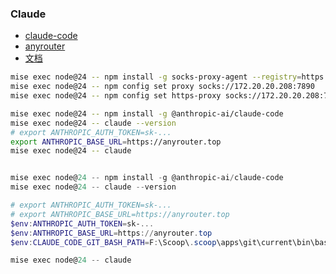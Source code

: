 ### Claude

- [claude-code](https://www.anthropic.com/claude-code)
- [anyrouter](https://anyrouter.top/)
- [文档](https://docs.anthropic.com/en/docs/claude-code/overview)


```bash
mise exec node@24 -- npm install -g socks-proxy-agent --registry=https://registry.npmmirror.com
mise exec node@24 -- npm config set proxy socks://172.20.20.208:7890
mise exec node@24 -- npm config set https-proxy socks://172.20.20.208:7890

mise exec node@24 -- npm install -g @anthropic-ai/claude-code
mise exec node@24 -- claude --version
# export ANTHROPIC_AUTH_TOKEN=sk-...
export ANTHROPIC_BASE_URL=https://anyrouter.top
mise exec node@24 -- claude
```

```powershell

mise exec node@24 -- npm install -g @anthropic-ai/claude-code
mise exec node@24 -- claude --version

# export ANTHROPIC_AUTH_TOKEN=sk-...
# export ANTHROPIC_BASE_URL=https://anyrouter.top
$env:ANTHROPIC_AUTH_TOKEN=sk-...
$env:ANTHROPIC_BASE_URL=https://anyrouter.top
$env:CLAUDE_CODE_GIT_BASH_PATH=F:\Scoop\.scoop\apps\git\current\bin\bash.exe

mise exec node@24 -- claude
```